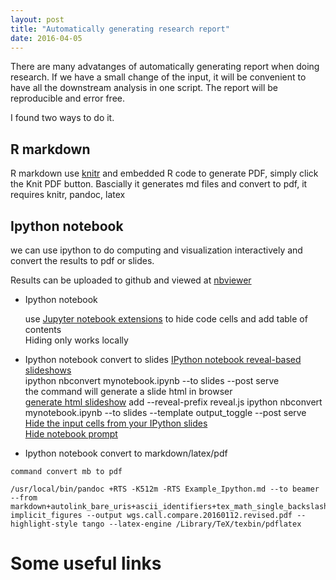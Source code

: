 ```yaml
---
layout: post
title: "Automatically generating research report"
date: 2016-04-05
---
```



There are many advatanges of automatically generating report when doing research. 
If we have a small change of the input, it will be convenient to have all the downstream analysis in one script.
The report will be reproducible and error free.

I found two ways to do it.

## R markdown 
R markdown use [knitr](http://yihui.name/knitr/) and embedded R code to generate PDF, simply click the Knit PDF button. 
Bascially it generates md files and convert to pdf, it requires knitr, pandoc, latex



## Ipython notebook

we can use ipython to do computing and visualization interactively and convert the results to pdf or slides.

Results can be uploaded to github and viewed at [nbviewer](http://nbviewer.jupyter.org/)

- Ipython notebook

   use [Jupyter notebook extensions](https://github.com/ipython-contrib/IPython-notebook-extensions) to hide code cells and add table of contents  
   Hiding only works locally

- Ipython notebook convert to slides
   [IPython notebook reveal-based slideshows](http://www.slideviper.oquanta.info/tutorial/slideshow_tutorial_slides.html#/)  
   ipython nbconvert mynotebook.ipynb --to slides --post serve  
      the command will generate a slide html in browser  
      [generate html slideshow](http://stackoverflow.com/questions/20441848/how-do-i-separate-slides-when-exporting-an-ipython-notebook-to-reveal-js)
      add --reveal-prefix reveal.js
   ipython nbconvert mynotebook.ipynb --to slides  --template output_toggle --post serve  
      [Hide the input cells from your IPython slides](http://www.damian.oquanta.info/posts/hide-the-input-cells-from-your-ipython-slides.html)  
      [Hide notebook prompt](http://stackoverflow.com/questions/32358778/hide-ipython-notebook-prompt)  

- Ipython notebook convert to markdown/latex/pdf

``` 
command convert mb to pdf 

/usr/local/bin/pandoc +RTS -K512m -RTS Example_Ipython.md --to beamer --from markdown+autolink_bare_uris+ascii_identifiers+tex_math_single_backslash-implicit_figures --output wgs.call.compare.20160112.revised.pdf --highlight-style tango --latex-engine /Library/TeX/texbin/pdflatex

```

# Some useful links

